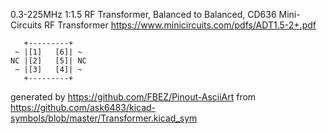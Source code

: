 0.3-225MHz 1:1.5 RF Transformer, Balanced to Balanced, CD636
Mini-Circuits RF Transformer
https://www.minicircuits.com/pdfs/ADT1.5-2+.pdf


	   +---------+
	 ~ |[1]   [6]| ~
	NC |[2]   [5]| NC
	 ~ |[3]   [4]| ~
	   +---------+


generated by https://github.com/FBEZ/Pinout-AsciiArt from https://github.com/ask6483/kicad-symbols/blob/master/Transformer.kicad_sym